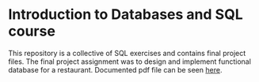 # Introduction to Databases and SQL course

This repository is a collective of SQL exercises and contains final project files. The final project assignment was to design and implement functional database for a restaurant. Documented pdf file can be seen [here](project-assignment/project-documentation.pdf).
